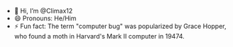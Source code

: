 - 👋 Hi, I’m @Climax12
- 😄 Pronouns: He/Him
- ⚡ Fun fact: The term "computer bug" was popularized by Grace Hopper, who found a moth in Harvard's Mark II computer in 19474.
